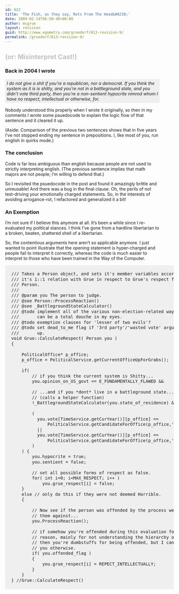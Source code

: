 ```yaml
---
id: 622
title: 'The Fish, as they say, Rots From The Head&#8230;'
date: 2009-02-14T06:50:48+00:00
author: mcgrue
layout: revision
guid: http://www.egometry.com/gruedorf/613-revision-9/
permalink: /gruedorf/613-revision-9/
---
```

<h2 style="color: silver;">
  (or: Misinterpret Cast!)
</h2>

### Back in 2004 I wrote

<div style="background-color: #efefef; padding: 5px;" >
  <i>I do not give a shit if you&#8217;re a republican, nor a democrat. If you think the system as it is is shitty, and you&#8217;re not in a battleground state, and you didn&#8217;t vote third party, then you&#8217;re a non-sentient hypocrite nimrod whom I have no respect, intellectual or otherwise, for.</i>
</div>

Nobody understood this properly when I wrote it originally, so then in my comments I wrote some psuedocode to explain the logic flow of that sentence and it cleared it up.

(Aside: Comparison of the previous two sentences shows that in five years I&#8217;ve not stopped ending my sentence in prepositions. I, like most of you, run english in quirks mode.)

### The conclusion

Code is far less ambiguous than english because people are not used to strictly interpreting english. (The previous sentence implies that math majors are not people; I&#8217;m willing to defend that.)

So I revisited the psuedocode in the post and found it amazingly brittle and unreusable! And there was a bug in the final clause. Oh, the perils of not test-driving your emotionally charged statements. So, in the interests of avoiding arrogance-rot, I refactored and generalized it a bit!

### An Exemption

I&#8217;m not sure if I believe this anymore at all. It&#8217;s been a while since I re-evaluated my political stances. I think I&#8217;ve gone from a hardline libertarian to a broken, beaten, shattered shell of a libertarian. 

So, the contentious arguments here aren&#8217;t so applicable anymore. I just wanted to point illustrate that the opening statement is hyper-charged and people fail to interpret it correctly, whereas the code is much easier to interpret to those who have been trained in the Way of the Computer.

<pre style="width: 510px; padding: 20px;  background-color: #efefef; line-height:125%;" >/// Takes a Person object, and sets it's member variables accordingly for
/// it's 1::1 relation with Grue in respect to Grue's respect for that
/// Person.
/// 
/// @param you The person to judge.
/// @see Person::ProcessReaction()
/// @see _BattlegroundStateCalculator()
/// @todo implement all of the various non-election-related ways a person
///       can be a total douche in my eyes.
/// @todo exemption clauses for 'lesser of two evils'?
/// @todo set dead_to_me flag if '3rd party'/'wasted vote' argument comes
///       up.
void Grue::CalculateRespect( Person you )
{

    PoliticalOffice* p_office;
    p_office = PoliticalService.getCurrentOfficeUpForGrabs();
    
    if( 
        // if you think the current system is Shitty...
        you.opinion_on_US_govt == E_FUNDAMENTALLY_FLAWED &&

        // ...and if you *dont* live in a battleground state...
        // (calls a helper function)
        !_BattlegroundStateCalculator(you.state_of_residence) &&
        
        ( 
          you.vote[TimeService.getCurYear()][p_office] == 
              PoliticalService.getCandidateForOffice(p_office,'GOP') 
          || 
          you.vote[TimeService.getCurYear()][p_office] == 
              PoliticalService.getCandidateForOffice(p_office,'DNC') 
        )    
    ) {
        you.hypocrite = true;
        you.sentient = false;

        // set all possible forms of respect as false.
        for( int i=0; i&lt;MAX_RESPECT; i++ )
            you.grue_respect[i] = false;    
    }
    else // only do this if they were not deemed Horrible.
    {
    
        // Now see if the person was offended by the process we just judged 
        // them against...
        you.ProcessReaction();

        // if somehow you're offended during this evaluation for any 
        // reason, mainly for not understanding the hierarchy of judgement, 
        // then you're dumbstuffs for being offended, but I cannot judge
        // you otherwise.
        if( you.offended_flag ) 
        {
            you.grue_respect[i] = REPECT_INTELLECTUALLY;
        }
    }
} //Grue::CalculateRespect()
</pre>